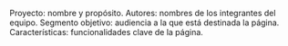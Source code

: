 Proyecto: nombre y propósito.
Autores: nombres de los integrantes del equipo.
Segmento objetivo: audiencia a la que está destinada la página.
Características: funcionalidades clave de la página.
